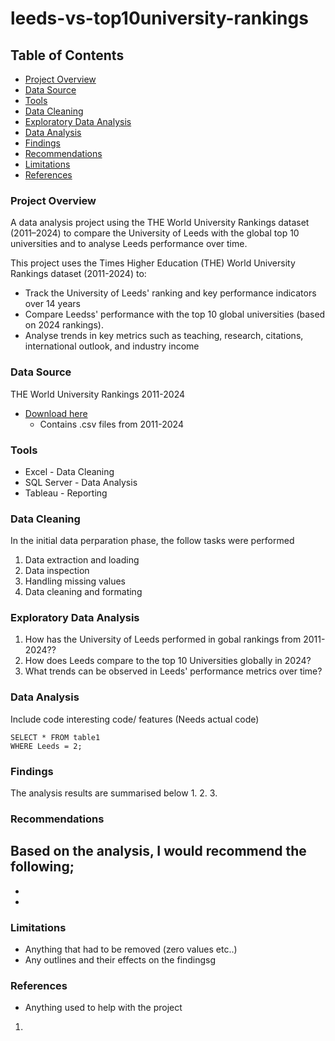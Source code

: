 # leeds-vs-top10university-rankings

## Table of Contents

- [Project Overview](#project-overview)
- [Data Source](#data-source)
- [Tools](#tools)
- [Data Cleaning](#data-cleaning)
- [Exploratory Data Analysis](#exploratory-data-analysis)
- [Data Analysis](#data-analysis)
- [Findings](#findings)
- [Recommendations](#recommendations)
- [Limitations](#limitations)
- [References](#references)



### Project Overview

A data analysis project using the THE World University Rankings dataset (2011–2024) to compare the University of Leeds with the global top 10 universities and to analyse Leeds performance over time.

This project uses the Times Higher Education (THE) World University Rankings dataset (2011-2024) to:
- Track the University of Leeds' ranking and key performance indicators over 14 years
- Compare Leedss' performance with the top 10 global universities (based on 2024 rankings).
- Analyse trends in key metrics such as teaching, research, citations, international outlook, and industry income
  
### Data Source

THE World University Rankings 2011-2024 
  - [Download here](https://www.kaggle.com/datasets/r1chardson/the-world-university-rankings-2011-2023/data)
      - Contains .csv files from 2011-2024

### Tools

- Excel - Data Cleaning
- SQL Server - Data Analysis
- Tableau - Reporting

### Data Cleaning

In the initial data perparation phase, the follow tasks were performed 
1. Data extraction and loading
2. Data inspection
3. Handling missing values
4. Data cleaning and formating

### Exploratory Data Analysis

1. How has the University of Leeds performed in gobal rankings from 2011-2024??
2. How does Leeds compare to the top 10 Universities globally in 2024?
3. What trends can be observed in Leeds' performance metrics over time?

### Data Analysis

Include code interesting code/ features (Needs actual code)

```spl
SELECT * FROM table1
WHERE Leeds = 2;
```

### Findings

The analysis results are summarised below
1.
2.
3.

### Recommendations

Based on the analysis, I would recommend the following;
-
-
-

### Limitations 
- Anything that had to be removed (zero values etc..) 
- Any outlines and their effects on the findingsg

### References
  - Anything used to help with the project

1. 

